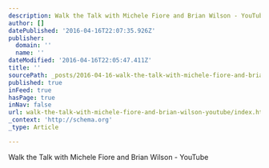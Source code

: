 ```yaml
---
description: Walk the Talk with Michele Fiore and Brian Wilson - YouTube
author: []
datePublished: '2016-04-16T22:07:35.926Z'
publisher:
  domain: ''
  name: ''
dateModified: '2016-04-16T22:05:47.411Z'
title: ''
sourcePath: _posts/2016-04-16-walk-the-talk-with-michele-fiore-and-brian-wilson-youtube.md
published: true
inFeed: true
hasPage: true
inNav: false
url: walk-the-talk-with-michele-fiore-and-brian-wilson-youtube/index.html
_context: 'http://schema.org'
_type: Article

---
```

Walk the Talk with Michele Fiore and Brian Wilson - YouTube